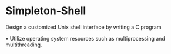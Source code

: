 # Simpleton-Shell

Design a customized Unix shell interface by writing a C program

•	Utilize operating system resources such as multiprocessing and multithreading.
